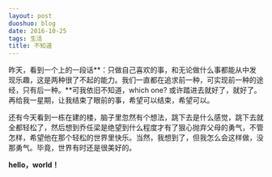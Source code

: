 ```yaml
---
layout: post
duoshuo: blog
date: 2016-10-25
tags: 生活
title: 不知道
---
```



昨天，看到一个上的一段话**：只做自己喜欢的事，和无论做什么事都能从中发现乐趣，这是两种很了不起的能力。我们一直都在追求前一种，可实现前一种的途经，只有后一种。**可我依旧不知道，which one? 或许踏进去就好了，就好了。再给我一星期，让我结束了眼前的事，希望可以结束，希望可以。

还有今天看到一栋在建的楼，脑子里忽然有个想法，跳下去是什么感觉，跳下去就全都轻松了，然后想到乔任梁是绝望到什么程度才有了狠心抛弃父母的勇气，不管怎样，希望他在那个轻松的世界里快乐。当然，我想到了，但我怎么会这样做，没那勇气。毕竟，世界有时还是很美好的。

**hello，world！**


